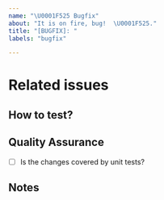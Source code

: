 ```yaml
---
name: "\U0001F525 Bugfix"
about: "It is on fire, bug!  \U0001F525."
title: "[BUGFIX]: "
labels: "bugfix"

---
```


# Related issues
<!-- Closes | Fixes #Issue -->

<!-- Brief changes description -->

## How to test?
<!-- Describe how your reviewer could test your solution -->

## Quality Assurance
- [ ] Is the changes covered by unit tests?

## Notes
<!-- Write here some comments you might want to share -->